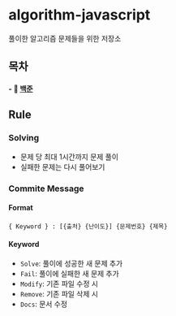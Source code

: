 # algorithm-javascript

풀이한 알고리즘 문제들을 위한 저장소

## 목차

#### - :open_file_folder: [백준](./BOJ/)

## Rule

### Solving

- 문제 당 최대 1시간까지 문제 풀이
- 실패한 문제는 다시 풀어보기

### Commite Message

#### Format

```
{ Keyword } : [{출처} {난이도}] {문제번호} {제목}
```

#### Keyword

- `Solve`: 풀이에 성공한 새 문제 추가
- `Fail`: 풀이에 실패한 새 문제 추가
- `Modify`: 기존 파일 수정 시
- `Remove`: 기존 파일 삭제 시
- `Docs`: 문서 수정
